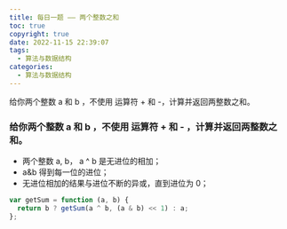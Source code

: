 ```yaml
---
title: 每日一题 —— 两个整数之和
toc: true
copyright: true
date: 2022-11-15 22:39:07
tags:
  - 算法与数据结构
categories:
  - 算法与数据结构
---
```


给你两个整数 a 和 b ，不使用 运算符 + 和 - ​​​​​​​，计算并返回两整数之和。

<!-- more -->

### 给你两个整数 a 和 b ，不使用 运算符 + 和 - ​​​​​​​，计算并返回两整数之和。

- 两个整数 a, b， a ^ b 是无进位的相加；
- a&b 得到每一位的进位；
- 无进位相加的结果与进位不断的异或，直到进位为 0；

```js
var getSum = function (a, b) {
  return b ? getSum(a ^ b, (a & b) << 1) : a;
};
```
